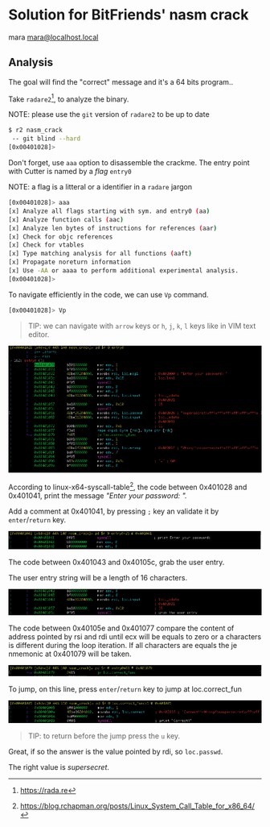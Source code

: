 # Solution for BitFriends' nasm crack
mara <mara@localhost.local>

## Analysis

The goal will find the "correct" message and it's a 64 bits program..

Take `radare2`[^1], to analyze the binary.

NOTE: please use the `git` version of `radare2` to be up to date

```bash
$ r2 nasm_crack
 -- git blind --hard
[0x00401028]>
```

Don't forget, use `aaa` option to disassemble the crackme.
The entry point with Cutter is named by a _flag_ `entry0`

NOTE: a flag is a litteral or a identifier in a `radare` jargon

```bash
[0x00401028]> aaa
[x] Analyze all flags starting with sym. and entry0 (aa)
[x] Analyze function calls (aac)
[x] Analyze len bytes of instructions for references (aar)
[x] Check for objc references
[x] Check for vtables
[x] Type matching analysis for all functions (aaft)
[x] Propagate noreturn information
[x] Use -AA or aaaa to perform additional experimental analysis.
[0x00401028]>
```

To navigate efficiently in the code, we can use `Vp` command.

```bash
[0x00401028]> Vp
```

> TIP:  we can navigate with `arrow` keys or `h`,
`j`, `k`, `l` keys like in VIM text editor.

![](images/01.png)

According to linux-x64-syscall-table[^2], the code between 0x401028 and
0x401041, print the message _"Enter your password: "._

Add a comment at 0x401041, by pressing `;` key an validate it by `enter`/`return` key.

![](images/02.png)

The code between 0x401043 and 0x40105c, grab the user entry.

The user entry string will be a length of 16 characters.

![](images/03.png)

The code between 0x40105e and 0x401077 compare the content of
address pointed by rsi and rdi until ecx will be equals to zero or
a characters is different during the loop iteration.
If all characters are equals the je nmemonic at 0x401079 will be
taken.

![](images/04.png)

To jump, on this line, press `enter`/`return` key to jump at loc.correct_fun

![](images/05.png)

> TIP: to return before the jump press the `u` key.

Great, if so the answer is the value pointed by rdi, so `loc.passwd`.

The right value is *supersecret*.




[^2]: https://blog.rchapman.org/posts/Linux_System_Call_Table_for_x86_64/

[^1]: https://rada.re
